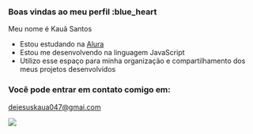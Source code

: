 ### Boas vindas ao meu perfil :blue_heart

Meu nome é Kauã Santos

- Estou estudando na [Alura](https://www.alura.com.br)
- Estou me desenvolvendo na linguagem JavaScript
- Utilizo esse espaço para minha organização e compartilhamento dos meus projetos desenvolvidos

### Você pode entrar em contato comigo em:

dejesuskaua047@gmai.com

![](https://media.tenor.com/XsND-nOacoUAAAAM/trihard-oops.gif)
